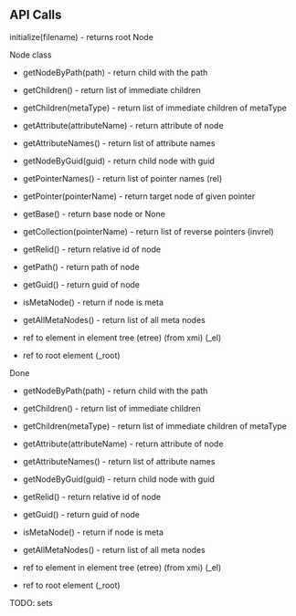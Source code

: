 ## API Calls

initialize(filename) - returns root Node

Node class
  - getNodeByPath(path) - return child with the path
  - getChildren() - return list of immediate children
  - getChildren(metaType) - return list of immediate children of metaType
  - getAttribute(attributeName) - return attribute of node
  - getAttributeNames() - return list of attribute names
  - getNodeByGuid(guid) - return child node with guid
  - getPointerNames() - return list of pointer names (rel)
  - getPointer(pointerName) - return target node of given pointer
  - getBase() - return base node or None
  - getCollection(pointerName) - return list of reverse pointers (invrel)
  - getRelid() - return relative id of node
  - getPath() - return path of node
  - getGuid() - return guid of node
  - isMetaNode() - return if node is meta
  - getAllMetaNodes() - return list of all meta nodes

  - ref to element in element tree (etree) (from xmi) (\_el)
  - ref to root element (\_root)

Done
  - getNodeByPath(path) - return child with the path
  - getChildren() - return list of immediate children
  - getChildren(metaType) - return list of immediate children of metaType
  - getAttribute(attributeName) - return attribute of node
  - getAttributeNames() - return list of attribute names
  - getNodeByGuid(guid) - return child node with guid
  - getRelid() - return relative id of node
  - getGuid() - return guid of node
  - isMetaNode() - return if node is meta
  - getAllMetaNodes() - return list of all meta nodes

  - ref to element in element tree (etree) (from xmi) (\_el)
  - ref to root element (\_root)

TODO: sets
